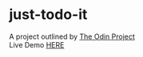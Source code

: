 # just-todo-it

A project outlined by [The Odin Project](https://www.theodinproject.com/lessons/node-path-javascript-todo-list)  
Live Demo [HERE](https://jnuguid1.github.io/just-todo-it/)
